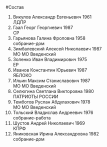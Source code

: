 #Состав
1. Викулов Александр Евгеньевич 1961   
    ЛДПР
2. Гаал Георг Георгиевич 1987   
    СР
3. Гарьянова Галина Фроловна 1958   
    собрание-дом
4. Зимбалевский Алексей Николаевич 1987   
    МО МО Введенский
5. Золенко Иван Владимирович 1975   
    ЕР
6. Иванов Константин Юрьевич 1987   
    ЯБЛОКО
7. Ильин Максим Станиславович 1987   
    МО МО Введенский
8. Селюгина Светлана Викторовна 1980   
    ПАТРИОТЫ РОССИИ
9. Темботов Руслан Абдулахович 1978   
    МО МО Введенский
10. Тольский Владислав Андреевич 1976   
    собрание-работа
11. Шустов Андрей Николаевич 1969   
    КПРФ
12. Яниковская Ирина Александровна 1982   
    собрание-дом
